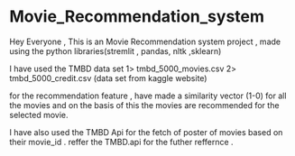 # Movie_Recommendation_system
Hey Everyone , This is an Movie Recommendation system project , 
made using the python libraries(stremlit , pandas, nltk ,sklearn)

I have used the TMBD data set 
1> tmbd_5000_movies.csv
2> tmbd_5000_credit.csv
(data set from kaggle website)


for the recommendation feature , have made a similarity vector (1-0)  for all the movies 
and on the basis of this the movies are recommended for the selected movie.

I have also used the TMBD Api for the fetch of poster of movies based on their movie_id .
reffer the TMBD.api for the futher reffernce .

